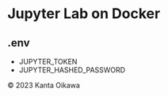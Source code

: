 # Jupyter Lab on Docker
## .env
- JUPYTER_TOKEN
- JUPYTER_HASHED_PASSWORD

&copy; 2023 Kanta Oikawa
